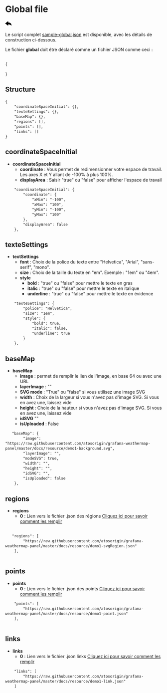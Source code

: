 # Global file

[![](../../screenshots/other/Go-back.png)](README.md)

Le script complet [sample-global.json](../../../../demo/sample-global.json) est disponible, avec les détails de construction ci-dessous.

Le fichier **global** doit être déclaré comme un fichier JSON comme ceci :

```

{

}

```

## Structure

```
{
    "coordinateSpaceInitial": {},
    "texteSettings": {},
    "baseMap": {},
    "regions": [],
    "points": [],
    "links": []
}

```

## coordinateSpaceInitial

- **coordinateSpaceInitial**
  - **coordinate** : Vous permet de redimensionner votre espace de travail. Les axes X et Y allant de -100% à plus 100%.
  - **displayArea** : Saisir "true" ou "false" pour afficher l'espace de travail

```
    "coordinateSpaceInitial": {
        "coordinate": {
            "xMin": "-100",
            "xMax": "100",
            "yMin": "-100",
            "yMax": "100"
        },
        "displayArea": false
    },

```

## texteSettings

- **textSettings**
  - **font** : Choix de la police du texte entre "Helvetica", "Arial", "sans-serif", "mono".
  - **size** : Choix de la taille du texte en "em". Exemple : "1em" ou "4em".
  - **style**
    - **bold** : "true" ou "false" pour mettre le texte en gras
    - **italic** : "true" ou "false" pour mettre le texte en italique
    - **underline** : "true" ou "false" pour mettre le texte en évidence

```
    "texteSettings": {
        "police": "Helvetica",
        "size": "1em",
        "style": {
            "bold": true,
            "italic": false,
            "underline": true
        }
    },

```

## baseMap

- **baseMap**
  - **image** : permet de remplir le lien de l'image, en base 64 ou avec une URL
  - **layerImage** : ""
  - **SVG mode** : "True" ou "false" si vous utilisez une image SVG
  - **width** : Choix de la largeur si vous n'avez pas d'image SVG. Si vous en avez une, laissez vide
  - **height** : Choix de la hauteur si vous n'avez pas d'image SVG. Si vous en avez une, laissez vide
  - **idSVG** ""
  - **isUploaded** : False

```
   "baseMap": {
        "image": "https://raw.githubusercontent.com/atosorigin/grafana-weathermap-panel/master/docs/resource/demo1-background.svg",
        "layerImage": "",
        "modeSVG": true,
        "width": "",
        "height": "",
        "idSVG": "",
        "isUploaded": false
    },

```

## regions

- **regions**
  - **0** : Lien vers le fichier .json des régions [Cliquez ici pour savoir comment les remplir](json-region.md)

```

   "regions": [
        "https://raw.githubusercontent.com/atosorigin/grafana-weathermap-panel/master/docs/resource/demo1-svgRegion.json"
    ],


```

## points

- **points**
  - **0** : Lien vers le fichier .json des points [Cliquez ici pour savoir comment les remplir](json-point.md)

```
    "points": [
        "https://raw.githubusercontent.com/atosorigin/grafana-weathermap-panel/master/docs/resource/demo1-point.json"
    ],


```

## links

- **links**
  - **0** : Lien vers le fichier .json links [Cliquez ici pour savoir comment les remplir](json-links.md)

```
    "links": [
        "https://raw.githubusercontent.com/atosorigin/grafana-weathermap-panel/master/docs/resource/demo1-link.json"
    ]

```
